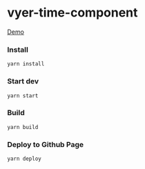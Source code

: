 # vyer-time-component

[Demo](https://sofiaringstrom.github.io/vyer-time-component/)

### Install
`yarn install`

### Start dev
`yarn start`

### Build
`yarn build`

### Deploy to Github Page
`yarn deploy`